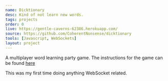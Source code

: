 ```yaml
---
name: Dicktionary
desc: Kind of not learn new words.
tags: projects
order: 0
live: https://gentle-caverns-62386.herokuapp.com/
source: https://github.com/CoherentNonsense/dicktionary
tools: [Javascript, WebSockets]
layout: project
---
```

A multiplayer word learning party game. The instructions for the game can be found [here](https://github.com/CoherentNonsense/dicktionary#how-to-play)

This was my first time doing anything WebSocket related.